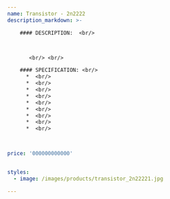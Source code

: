 ```yaml
---
name: Transistor - 2n2222
description_markdown: >-

    #### DESCRIPTION:  <br/>



       <br/> <br/>

    #### SPECIFICATION: <br/>
      *  <br/>
      *  <br/>
      *  <br/>
      *  <br/>
      *  <br/>
      *  <br/>
      *  <br/>
      *  <br/>
      *  <br/>



price: '000000000000'


styles:
  - image: /images/products/transistor_2n22221.jpg

---
```

